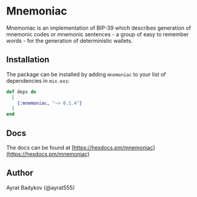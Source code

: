 # Mnemoniac

 Mnemoniac is an implementation of BIP-39 which describes generation of mnemonic codes or mnemonic sentences - a group of easy to remember words - for the generation of deterministic wallets.

## Installation

The package can be installed by adding `mnemoniac` to your list of dependencies in `mix.exs`:

```elixir
def deps do
  [
    {:mnemoniac, "~> 0.1.4"}
  ]
end
```

## Docs

The docs can be found at [https://hexdocs.pm/mnemoniac](https://hexdocs.pm/mnemoniac)

## Author

Ayrat Badykov (@ayrat555)
